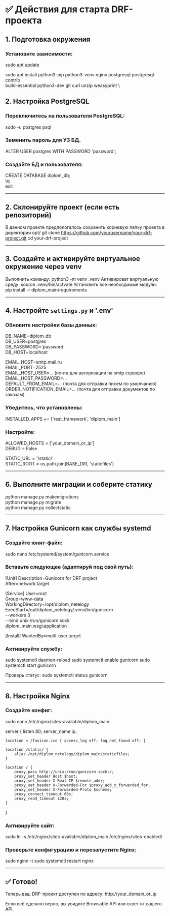# ✅ Действия для старта DRF-проекта

## 1. Подготовка окружения

### Установите зависимости:
sudo apt update

sudo apt install python3-pip python3-venv nginx postgresql postgresql-contrib \
    build-essential python3-dev git curl unzip weasyprint \

## 2. Настройка PostgreSQL

### Переключитесь на пользователя PostgreSQL:
sudo -u postgres psql

### Заменить пароль для УЗ БД.
ALTER USER postgres WITH PASSWORD 'password';

### Создайте БД и пользователя:
CREATE DATABASE diplom_db; \
\q \
exit

---

## 2. Склонируйте проект (если есть репозиторий)

В данном проекте предпологалось сохранить корневую папку проекта в директории opt/
git clone https://github.com/yourusername/your-drf-project.git 
cd your-drf-project

---

## 3. Создайте и активируйте виртуальное окружение через venv

Выполнить команду: python3 -m venv .venv
Активироват виртуальную среду: source .venv/bin/actvate
Установить все необходимые модули: pip install -r diplom_main/requirements

---

## 4. Настройте `settings.py` и '.env'

### Обновите настройки базы данных:
DB_NAME=diplom_db \
DB_USER=postgres \
DB_PASSWORD='password' \
DB_HOST=localhost 

EMAIL_HOST=smtp.mail.ru \
EMAIL_PORT=2525 \
EMAIL_HOST_USER=... (почта для авторизации на smtp сервере) \
EMAIL_HOST_PASSWORD=... \
DEFAULT_FROM_EMAIL=... (почта для отправки писем по умолчанию) \
ORDER_NOTIFICATION_EMAIL=... (почта для отправки документов по заказам)

### Убедитесь, что установлены:
INSTALLED_APPS += ['rest_framework', 'diplom_main']

### Настройте:
ALLOWED_HOSTS = ['your_domain_or_ip'] \
DEBUG = False

STATIC_URL = '/static/' \
STATIC_ROOT = os.path.join(BASE_DIR, 'staticfiles')

---

## 6. Выполните миграции и соберите статику

python manage.py makemigrations \
python manage.py migrate \
python manage.py collectstatic

---

## 7. Настройка Gunicorn как службы systemd

### Создайте юнит-файл:
sudo nano /etc/systemd/system/gunicorn.service

### Вставьте следующее (адаптируй под свой путь):
[Unit]
Description=Gunicorn for DRF project \
After=network.target

[Service]
User=root \
Group=www-data \
WorkingDirectory=/opt/diplom_netelogy \
ExecStart=/opt/diplom_netelogy/.venv/bin/gunicorn \
          --workers 3 \
          --bind unix:/run/gunicorn.sock \
          diplom_main.wsgi:application

[Install]
WantedBy=multi-user.target

### Активируйте службу:
sudo systemctl daemon-reload
sudo systemctl enable gunicorn
sudo systemctl start gunicorn

Проверь статус:
sudo systemctl status gunicorn

---

## 8. Настройка Nginx

### Создайте конфиг:
sudo nano /etc/nginx/sites-available/diplom_main

server {
    listen 80;
    server_name ip;

    location = /favicon.ico { access_log off; log_not_found off; }

    location /static/ {
        alias /opt/diplom_netelogy/diplom_main/staticfiles;
    }

    location / {
        proxy_pass http://unix:/run/gunicorn.sock:/;
        proxy_set_header Host $host;
        proxy_set_header X-Real-IP $remote_addr;
        proxy_set_header X-Forwarded-For $proxy_add_x_forwarded_for;
        proxy_set_header X-Forwarded-Proto $scheme;
        proxy_connect_timeout 60s;
        proxy_read_timeout 120s;
    }
}

### Активируйте сайт:
sudo ln -s /etc/nginx/sites-available/diplom_main /etc/nginx/sites-enabled/

### Проверьте конфигурацию и перезапустите Nginx:
sudo nginx -t
sudo systemctl restart nginx

---


## ✅ Готово!

Теперь ваш DRF-проект доступен по адресу:
http://your_domain_or_ip

Если всё сделано верно, вы увидите Browsable API или ответ от вашего API.